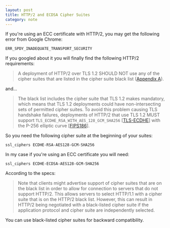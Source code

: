```yaml
---
layout: post
title: HTTP/2 and ECDSA Cipher Suites
category: note
---
```


If you're using an ECC certificate with HTTP/2, you may get the following error from Google Chrome:

```
ERR_SPDY_INADEQUATE_TRANSPORT_SECURITY
```

If you googled about it you will finally find the following HTTP/2 requirements:

> A deployment of HTTP/2 over TLS 1.2 SHOULD NOT use any of the cipher suites that are listed in the cipher suite black list ([Appendix A](https://http2.github.io/http2-spec/#BadCipherSuites)).

and…

> The black list includes the cipher suite that TLS 1.2 makes mandatory, which means that TLS 1.2 deployments could have non-intersecting sets of permitted cipher suites. To avoid this problem causing TLS handshake failures, deployments of HTTP/2 that use TLS 1.2 MUST support `TLS_ECDHE_RSA_WITH_AES_128_GCM_SHA256` [[TLS-ECDHE](https://http2.github.io/http2-spec/#TLS-ECDHE)] with the P-256 elliptic curve [[FIPS186](https://http2.github.io/http2-spec/#FIPS186)].

So you need the following cipher suite at the beginning of your suites:

```nginx
ssl_ciphers ECDHE-RSA-AES128-GCM-SHA256
```

In my case if you're using an ECC certificate you will need:

```nginx
ssl_ciphers ECDHE-ECDSA-AES128-GCM-SHA256
```

According to the specs:

> Note that clients might advertise support of cipher suites that are on the black list in order to allow for connection to servers that do not support HTTP/2. This allows servers to select HTTP/1.1 with a cipher suite that is on the HTTP/2 black list. However, this can result in HTTP/2 being negotiated with a black-listed cipher suite if the application protocol and cipher suite are independently selected.

You can use black-listed cipher suites for backward compatibility.
